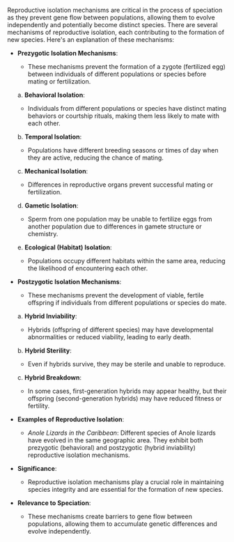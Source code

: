 Reproductive isolation mechanisms are critical in the process of speciation as they prevent gene flow between populations, allowing them to evolve independently and potentially become distinct species. There are several mechanisms of reproductive isolation, each contributing to the formation of new species. Here's an explanation of these mechanisms:

- **Prezygotic Isolation Mechanisms**:
    - These mechanisms prevent the formation of a zygote (fertilized egg) between individuals of different populations or species before mating or fertilization.
    
    a. **Behavioral Isolation**:
    - Individuals from different populations or species have distinct mating behaviors or courtship rituals, making them less likely to mate with each other.
    
    b. **Temporal Isolation**:
    - Populations have different breeding seasons or times of day when they are active, reducing the chance of mating.
    
    c. **Mechanical Isolation**:
    - Differences in reproductive organs prevent successful mating or fertilization.
    
    d. **Gametic Isolation**:
    - Sperm from one population may be unable to fertilize eggs from another population due to differences in gamete structure or chemistry.
    
    e. **Ecological (Habitat) Isolation**:
    - Populations occupy different habitats within the same area, reducing the likelihood of encountering each other.

- **Postzygotic Isolation Mechanisms**:
    - These mechanisms prevent the development of viable, fertile offspring if individuals from different populations or species do mate.
    
    a. **Hybrid Inviability**:
    - Hybrids (offspring of different species) may have developmental abnormalities or reduced viability, leading to early death.

    b. **Hybrid Sterility**:
    - Even if hybrids survive, they may be sterile and unable to reproduce.
    
    c. **Hybrid Breakdown**:
    - In some cases, first-generation hybrids may appear healthy, but their offspring (second-generation hybrids) may have reduced fitness or fertility.

- **Examples of Reproductive Isolation**:
    - _Anole Lizards in the Caribbean_: Different species of Anole lizards have evolved in the same geographic area. They exhibit both prezygotic (behavioral) and postzygotic (hybrid inviability) reproductive isolation mechanisms.

- **Significance**:
    - Reproductive isolation mechanisms play a crucial role in maintaining species integrity and are essential for the formation of new species.

- **Relevance to Speciation**:
    - These mechanisms create barriers to gene flow between populations, allowing them to accumulate genetic differences and evolve independently.